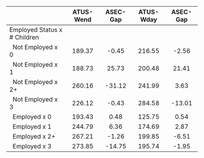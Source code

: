 
|                      |    ATUS-Wend |     ASEC-Gap |    ATUS-Wday |     ASEC-Gap |
| -------------------- | :----------: | :----------: | :----------: | :----------: |
| Employed Status x # Children |              |              |              |              |
| &nbsp;&nbsp;Not Employed x 0 |       189.37 |        -0.45 |       216.55 |        -2.56 |
| &nbsp;&nbsp;Not Employed x 1 |       188.73 |        25.73 |       200.48 |        21.41 |
| &nbsp;&nbsp;Not Employed x 2+ |       260.16 |       -31.12 |       241.99 |         3.63 |
| &nbsp;&nbsp;Not Employed x 3 |       226.12 |        -0.43 |       284.58 |       -13.01 |
| &nbsp;&nbsp;Employed x 0 |       193.43 |         0.48 |       125.75 |         0.54 |
| &nbsp;&nbsp;Employed x 1 |       244.79 |         6.36 |       174.69 |         2.87 |
| &nbsp;&nbsp;Employed x 2+ |       267.21 |        -1.26 |       199.85 |        -6.51 |
| &nbsp;&nbsp;Employed x 3 |       273.85 |       -14.75 |       195.74 |        -1.95 |

